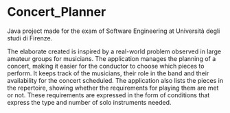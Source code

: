 # Concert_Planner
Java project made for the exam of Software Engineering at Università degli studi di Firenze.

The elaborate created is inspired by a real-world problem observed in large amateur groups for musicians.
The application manages the planning of a concert, making it easier for the conductor to choose which pieces to perform. It keeps track of the musicians, their role in the band and their availability for the concert scheduled. The application also lists the pieces in the repertoire, showing whether the requirements for playing them are met or not. These requirements are expressed in the form of conditions that express the type and number of solo instruments needed.



